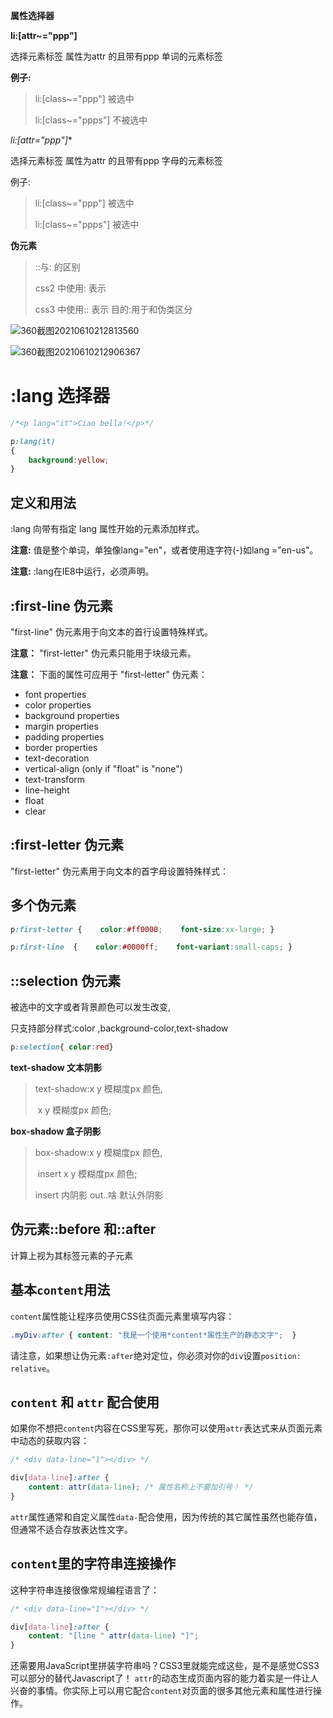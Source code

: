**属性选择器**

**li:[attr~="ppp"]**	

选择元素标签 属性为attr 的且带有ppp 单词的元素标签

**例子:**

> li:[class~="ppp"]  被选中	
>
> li:[class~="ppps"]  不被选中	

**li:[attr*="ppp"]**	

选择元素标签 属性为attr 的且带有ppp 字母的元素标签

例子:

> li:[class~="ppp"]  被选中	
>
> li:[class~="ppps"]  被选中	





**伪元素**

> ::与: 的区别
>
> css2 中使用: 表示
>
> css3 中使用:: 表示	目的:用于和伪类区分

![360截图20210610212813560](C:\Users\administer\Documents\360截图\360截图20210610212813560.jpg)

![360截图20210610212906367](C:\Users\administer\Documents\360截图\360截图20210610212906367.jpg)

# :lang 选择器

```css
/*<p lang="it">Ciao bella!</p>*/

p:lang(it)
{ 
	background:yellow;
}
```

## 定义和用法

:lang 向带有指定 lang 属性开始的元素添加样式。

**注意:** 值是整个单词，单独像lang="en"，或者使用连字符(-)如lang ="en-us"。

**注意:** :lang在IE8中运行，必须声明[](https://www.runoob.com/tags/tag-doctype.html)。



## :first-line 伪元素

"first-line" 伪元素用于向文本的首行设置特殊样式。

**注意：** "first-letter" 伪元素只能用于块级元素。

**注意：** 下面的属性可应用于 "first-letter" 伪元素： 

- font properties
- color properties 
- background properties
- margin properties
- padding properties
- border properties
- text-decoration
- vertical-align (only if "float" is "none")
- text-transform
- line-height
- float
- clear

## :first-letter 伪元素

"first-letter" 伪元素用于向文本的首字母设置特殊样式：

## 多个伪元素

```css
p:first-letter {    color:#ff0000;    font-size:xx-large; } 

p:first-line  {    color:#0000ff;    font-variant:small-caps; }
```

## **::selection 伪元素**

被选中的文字或者背景颜色可以发生改变,

只支持部分样式:color ,background-color,text-shadow

```css
p:selection{ color:red}
```



**text-shadow 文本阴影**

> text-shadow:x y 模糊度px   颜色,
>
> ​						x y 模糊度px   颜色;

**box-shadow 盒子阴影**

> box-shadow:x y 模糊度px   颜色,
>
> ​					   insert x y 模糊度px   颜色;
>
> insert   内阴影  out..啥 默认外阴影



## 伪元素::before 和::after

计算上视为其标签元素的子元素

## 基本`content`用法

`content`属性能让程序员使用CSS往页面元素里填写内容：

```css
.myDiv:after { content: "我是一个使用*content*属性生产的静态文字";  }
```

请注意，如果想让伪元素`:after`绝对定位，你必须对你的`div`设置`position: relative`。

## `content` 和 `attr` 配合使用

如果你不想把`content`内容在CSS里写死，那你可以使用`attr`表达式来从页面元素中动态的获取内容：

```css
/* <div data-line="1"></div> */

div[data-line]:after { 
	content: attr(data-line); /* 属性名称上不要加引号！ */
}
```

`attr`属性通常和自定义属性`data-`配合使用，因为传统的其它属性虽然也能存值，但通常不适合存放表达性文字。

## `content`里的字符串连接操作

这种字符串连接很像常规编程语言了：

```css
/* <div data-line="1"></div> */

div[data-line]:after { 
	content: "[line " attr(data-line) "]"; 
}
```

还需要用JavaScript里拼装字符串吗？CSS3里就能完成这些，是不是感觉CSS3可以部分的替代Javascript了！ `attr`的动态生成页面内容的能力着实是一件让人兴奋的事情。你实际上可以用它配合`content`对页面的很多其他元素和属性进行操作。

